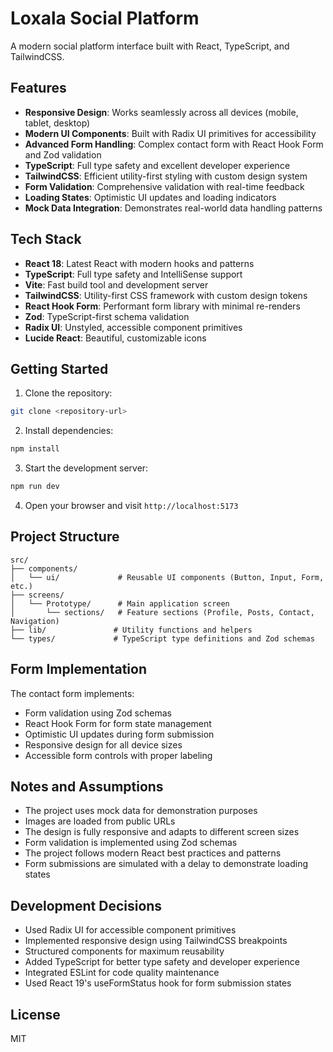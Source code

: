 # Loxala Social Platform

A modern social platform interface built with React, TypeScript, and TailwindCSS.

## Features

- **Responsive Design**: Works seamlessly across all devices (mobile, tablet, desktop)
- **Modern UI Components**: Built with Radix UI primitives for accessibility
- **Advanced Form Handling**: Complex contact form with React Hook Form and Zod validation
- **TypeScript**: Full type safety and excellent developer experience
- **TailwindCSS**: Efficient utility-first styling with custom design system
- **Form Validation**: Comprehensive validation with real-time feedback
- **Loading States**: Optimistic UI updates and loading indicators
- **Mock Data Integration**: Demonstrates real-world data handling patterns

## Tech Stack

- **React 18**: Latest React with modern hooks and patterns
- **TypeScript**: Full type safety and IntelliSense support
- **Vite**: Fast build tool and development server
- **TailwindCSS**: Utility-first CSS framework with custom design tokens
- **React Hook Form**: Performant form library with minimal re-renders
- **Zod**: TypeScript-first schema validation
- **Radix UI**: Unstyled, accessible component primitives
- **Lucide React**: Beautiful, customizable icons

## Getting Started

1. Clone the repository:
```bash
git clone <repository-url>
```

2. Install dependencies:
```bash
npm install
```

3. Start the development server:
```bash
npm run dev
```

4. Open your browser and visit `http://localhost:5173`

## Project Structure

```
src/
├── components/
│   └── ui/             # Reusable UI components (Button, Input, Form, etc.)
├── screens/
│   └── Prototype/      # Main application screen
│       └── sections/   # Feature sections (Profile, Posts, Contact, Navigation)
├── lib/               # Utility functions and helpers
└── types/             # TypeScript type definitions and Zod schemas
```

## Form Implementation

The contact form implements:
- Form validation using Zod schemas
- React Hook Form for form state management
- Optimistic UI updates during form submission
- Responsive design for all device sizes
- Accessible form controls with proper labeling

## Notes and Assumptions

- The project uses mock data for demonstration purposes
- Images are loaded from public URLs
- The design is fully responsive and adapts to different screen sizes
- Form validation is implemented using Zod schemas
- The project follows modern React best practices and patterns
- Form submissions are simulated with a delay to demonstrate loading states

## Development Decisions

- Used Radix UI for accessible component primitives
- Implemented responsive design using TailwindCSS breakpoints
- Structured components for maximum reusability
- Added TypeScript for better type safety and developer experience
- Integrated ESLint for code quality maintenance
- Used React 19's useFormStatus hook for form submission states

## License

MIT
